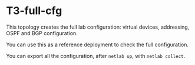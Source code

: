 # T3-full-cfg

This topology creates the full lab configuration: virtual devices, addressing, OSPF and BGP configuration.

You can use this as a reference deployment to check the full configuration.

You can export all the configuration, after `netlab up`, with `netlab collect`.
